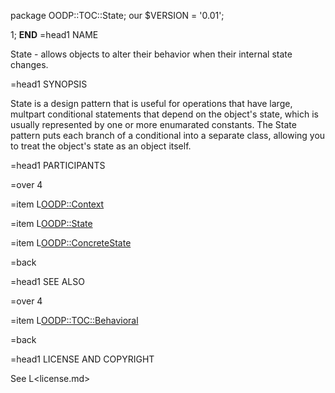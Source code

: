 package OODP::TOC::State;
our $VERSION = '0.01';

1;
__END__
=head1 NAME

State - allows objects to alter their behavior when their internal
state changes.

=head1 SYNOPSIS

State is a design pattern that is useful for operations that have large,
multpart conditional statements that depend on the object's state, which
is usually represented by one or more enumarated constants. The State
pattern puts each branch of a conditional into a separate class, allowing
you to treat the object's state as an object itself.

=head1 PARTICIPANTS

=over 4

=item L<OODP::Context>

=item L<OODP::State>

=item L<OODP::ConcreteState>

=back

=head1 SEE ALSO

=over 4

=item L<OODP::TOC::Behavioral>

=back

=head1 LICENSE AND COPYRIGHT

See L<license.md>
